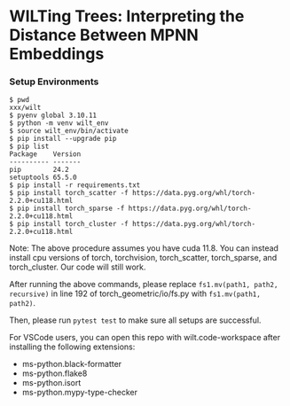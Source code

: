 # WILTing Trees: Interpreting the Distance Between MPNN Embeddings

### Setup Environments
```
$ pwd 
xxx/wilt
$ pyenv global 3.10.11
$ python -m venv wilt_env
$ source wilt_env/bin/activate
$ pip install --upgrade pip
$ pip list 
Package    Version
---------- -------
pip        24.2
setuptools 65.5.0
$ pip install -r requirements.txt
$ pip install torch_scatter -f https://data.pyg.org/whl/torch-2.2.0+cu118.html
$ pip install torch_sparse -f https://data.pyg.org/whl/torch-2.2.0+cu118.html
$ pip install torch_cluster -f https://data.pyg.org/whl/torch-2.2.0+cu118.html
```
Note: The above procedure assumes you have cuda 11.8. You can instead install cpu versions of torch, torchvision, torch_scatter, torch_sparse, and torch_cluster. Our code will still work.

After running the above commands, please replace `fs1.mv(path1, path2, recursive)` in line 192 of torch_geometric/io/fs.py with `fs1.mv(path1, path2)`.

Then, please run `pytest test` to make sure all setups are successful.

For VSCode users, you can open this repo with wilt.code-workspace after installing the following extensions:
- ms-python.black-formatter
- ms-python.flake8
- ms-python.isort
- ms-python.mypy-type-checker